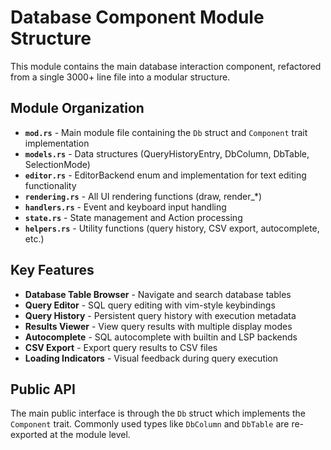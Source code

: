 # Database Component Module Structure

This module contains the main database interaction component, refactored from a single 3000+ line file into a modular structure.

## Module Organization

- **`mod.rs`** - Main module file containing the `Db` struct and `Component` trait implementation
- **`models.rs`** - Data structures (QueryHistoryEntry, DbColumn, DbTable, SelectionMode)
- **`editor.rs`** - EditorBackend enum and implementation for text editing functionality
- **`rendering.rs`** - All UI rendering functions (draw, render_*)
- **`handlers.rs`** - Event and keyboard input handling
- **`state.rs`** - State management and Action processing
- **`helpers.rs`** - Utility functions (query history, CSV export, autocomplete, etc.)

## Key Features

- **Database Table Browser** - Navigate and search database tables
- **Query Editor** - SQL query editing with vim-style keybindings
- **Query History** - Persistent query history with execution metadata
- **Results Viewer** - View query results with multiple display modes
- **Autocomplete** - SQL autocomplete with builtin and LSP backends
- **CSV Export** - Export query results to CSV files
- **Loading Indicators** - Visual feedback during query execution

## Public API

The main public interface is through the `Db` struct which implements the `Component` trait.
Commonly used types like `DbColumn` and `DbTable` are re-exported at the module level.